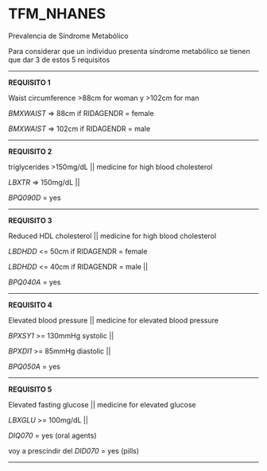 # TFM_NHANES
Prevalencia de Síndrome Metabólico

Para considerar que un individuo presenta síndrome metabólico se tienen que dar 3 de estos 5 requisitos



------------------------------------
**REQUISITO 1**

Waist circumference >88cm for woman y >102cm for man

*BMXWAIST* => 88cm if RIDAGENDR = female

*BMXWAIST* => 102cm if RIDAGENDR = male

-----------------------------------------


**REQUISITO 2**

triglycerides >150mg/dL || medicine for high blood cholesterol

*LBXTR* => 150mg/dL || 

*BPQ090D* = yes

-----------------------------------------

**REQUISITO 3**

Reduced HDL cholesterol || medicine for high blood cholesterol

*LBDHDD* <= 50cm if RIDAGENDR = female

*LBDHDD* <= 40cm if RIDAGENDR = male
||

*BPQ040A* = yes

----------------------------------------

**REQUISITO 4**

Elevated blood pressure || medicine for elevated blood pressure

*BPXSY1* >= 130mmHg systolic ||

*BPXDI1* >= 85mmHg diastolic ||

*BPQ050A* = yes


--------------------------------------

**REQUISITO 5**

Elevated fasting glucose || medicine for elevated glucose

*LBXGLU* >= 100mg/dL ||

*DIQ070* = yes  (oral agents)

voy a prescindir del *DID070* = yes (pills) 

---------------------------------------
